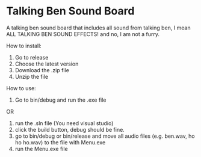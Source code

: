 # Talking Ben Sound Board
 A talking ben sound board that includes all sound from talking ben, I mean ALL TALKING BEN SOUND EFFECTS! and no, I am not a furry. 

How to install:
1) Go to release
2) Choose the latest version
3) Download the .zip file
4) Unzip the file


How to use:
1) Go to bin/debug and run the .exe file 

OR
1) run the .sln file (You need visual studio)
2) click the build button, debug should be fine. 
3) go to bin/debug or bin/release and move all audio files (e.g. ben.wav, ho ho ho.wav) to the file with Menu.exe
4) run the Menu.exe file


